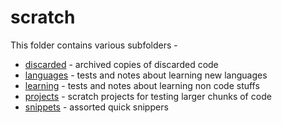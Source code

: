 # scratch

This folder contains various subfolders - 
- [discarded](discarded/) - archived copies of discarded code
- [languages](languages/) - tests and notes about learning new languages
- [learning](learning/) - tests and notes about learning non code stuffs
- [projects](projects/) - scratch projects for testing larger chunks of code
- [snippets](snippets/) - assorted quick snippers
